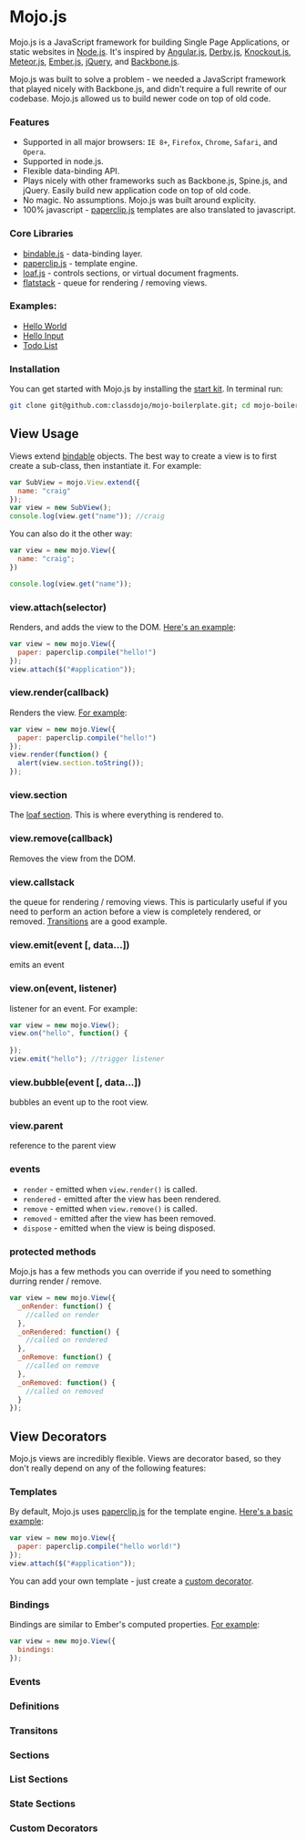 # Mojo.js

Mojo.js is a JavaScript framework for building Single Page Applications, or static websites in [Node.js](http://nodejs.org/). It's inspired by [Angular.js](http://angularjs.org/), [Derby.js](http://derbyjs.com/), [Knockout.js](http://knockoutjs.com/), [Meteor.js](http://www.meteor.com/), [Ember.js](http://emberjs.com/), [jQuery](http://jquery.com/), and [Backbone.js](http://backbonejs.org/). 

Mojo.js was built to solve a problem - we needed a JavaScript framework that played nicely with Backbone.js, and didn't require a full rewrite of our codebase. Mojo.js allowed us to build newer code on top of old code. 

### Features

- Supported in all major browsers: `IE 8+`, `Firefox`, `Chrome`, `Safari`, and `Opera`.
- Supported in node.js.
- Flexible data-binding API. 
- Plays nicely with other frameworks such as Backbone.js, Spine.js, and jQuery. Easily build new application code on top of old code.
- No magic. No assumptions. Mojo.js was built around explicity.
- 100% javascript - [paperclip.js](https://github.com/classdojo/paperclip.js) templates are also translated to javascript.

### Core Libraries

- [bindable.js](https://github.com/classdojo/bindable.js) - data-binding layer.
- [paperclip.js](https://github.com/classdojo/paperclip.js) - template engine.
- [loaf.js](https://github.com/classdojo/loaf.js) - controls sections, or virtual document fragments.
- [flatstack](https://github.com/classdojo/flatstack.js) - queue for rendering / removing views.


### Examples:

- [Hello World](http://jsfiddle.net/BZA8K/5/)
- [Hello Input](http://jsfiddle.net/BZA8K/1/)
- [Todo List](http://jsfiddle.net/BZA8K/2/)

### Installation

You can get started with Mojo.js by installing the [start kit](http://github.com/classdojo/mojo-boilerplate). In terminal run:

```bash
git clone git@github.com:classdojo/mojo-boilerplate.git; cd mojo-boilerplate; npm install;
```

## View Usage

Views extend [bindable](http://github.com/classdojo/bindable.js) objects. The best way to create a view is to first create a sub-class, then instantiate it. For example:

```javascript
var SubView = mojo.View.extend({
  name: "craig"
});
var view = new SubView();
console.log(view.get("name")); //craig
```

You can also do it the other way:

```javascript
var view = new mojo.View({
  name: "craig";
})

console.log(view.get("name"));
```


### view.attach(selector)

Renders, and adds the view to the DOM. [Here's an example](http://jsfiddle.net/BZA8K/12/):

```javascript
var view = new mojo.View({
  paper: paperclip.compile("hello!")
});
view.attach($("#application"));
```

### view.render(callback)

Renders the view. [For example](http://jsfiddle.net/BZA8K/14/):

```javascript
var view = new mojo.View({
  paper: paperclip.compile("hello!")
});
view.render(function() {
  alert(view.section.toString());
});
```

### view.section

The [loaf section](https://github.com/classdojo/loaf.js). This is where everything is rendered to.

### view.remove(callback)

Removes the view from the DOM.

### view.callstack

the queue for rendering / removing views. This is particularly useful if you need to perform an action before a view is completely rendered, or removed. [Transitions](https://github.com/classdojo/mojo.js/blob/master/src/views/base/decor/transition.coffee) are a good example.

### view.emit(event [, data...])

emits an event

### view.on(event, listener)

listener for an event. For example:

```javascript
var view = new mojo.View();
view.on("hello", function() {
  
});
view.emit("hello"); //trigger listener
```

### view.bubble(event [, data...])

bubbles an event up to the root view.

### view.parent

reference to the parent view

### events

- `render` - emitted when `view.render()` is called.
- `rendered` - emitted after the view has been rendered.
- `remove` - emitted when `view.remove()` is called.
- `removed` - emitted after the view has been removed.
- `dispose` - emitted when the view is being disposed.


### protected methods

Mojo.js has a few methods you can override if you need to something durring render / remove. 

```javascript
var view = new mojo.View({
  _onRender: function() {
    //called on render
  },
  _onRendered: function() {
    //called on rendered
  },
  _onRemove: function() {
    //called on remove
  },
  _onRemoved: function() {
    //called on removed
  }
});
```


## View Decorators

Mojo.js views are incredibly flexible. Views are decorator based, so they don't really depend on any of the following features:

### Templates

By default, Mojo.js uses [paperclip.js](https://github.com/classdojo/paperclip.js) for the template engine. [Here's a basic example](http://jsfiddle.net/BZA8K/5/):

```javascript
var view = new mojo.View({
  paper: paperclip.compile("hello world!")
});
view.attach($("#application"));
```

You can add your own template - just create a [custom decorator](#custom-decorators).

### Bindings

Bindings are similar to Ember's computed properties. [For example](http://jsfiddle.net/BZA8K/5/):

```javascript
var view = new mojo.View({
  bindings:
});
```

### Events

### Definitions

### Transitons

### Sections

### List Sections

### State Sections

### Custom Decorators












